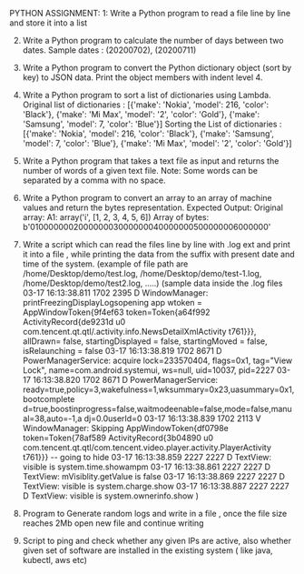 PYTHON ASSIGNMENT:
1: Write a Python program to read a file line by line and store it into a list


2. Write a Python program to calculate the number of days between two dates.        Sample dates : (20200702), (20200711) 


3. Write a Python program to convert the Python dictionary object (sort by key) to JSON data. Print the object members with indent level 4. 


4. Write a Python program to sort a list of dictionaries using Lambda.    Original list of dictionaries :        [{'make': 'Nokia', 'model': 216, 'color': 'Black'}, {'make': 'Mi Max', 'model': '2', 'color': 'Gold'}, {'make': 'Samsung', 'model': 7, 'color': 'Blue'}]    Sorting the List of dictionaries :        [{'make': 'Nokia', 'model': 216, 'color': 'Black'}, {'make': 'Samsung', 'model': 7, 'color': 'Blue'}, {'make': 'Mi Max', 'model': '2', 'color': 'Gold'}] 


5. Write a Python program that takes a text file as input and returns the number of words of a given text file. Note: Some words can be separated by a comma with no space. 


6. Write a Python program to convert an array to an array of machine values and return the bytes representation. Expected Output: 
Original array: A1: array('i', [1, 2, 3, 4, 5, 6]) Array of bytes: b'010000000200000003000000040000000500000006000000' 


7. Write a script which can read the files line by line with .log ext and print it into a file , while printing the data from the suffix with present date and time of the system.    (example of file path are /home/Desktop/demo/test.log, /home/Desktop/demo/test-1.log, /home/Desktop/demo/test2.log, .....)    (sample data inside the .log files        03-17 16:13:38.811  1702  2395 D WindowManager: printFreezingDisplayLogsopening app wtoken = AppWindowToken{9f4ef63 token=Token{a64f992 ActivityRecord{de9231d u0 com.tencent.qt.qtl/.activity.info.NewsDetailXmlActivity t761}}}, allDrawn= false, startingDisplayed =  false, startingMoved =  false, isRelaunching =  false        03-17 16:13:38.819  1702  8671 D PowerManagerService: acquire lock=233570404, flags=0x1, tag="View Lock", name=com.android.systemui, ws=null, uid=10037, pid=2227        03-17 16:13:38.820  1702  8671 D PowerManagerService: ready=true,policy=3,wakefulness=1,wksummary=0x23,uasummary=0x1,bootcomplete d=true,boostinprogress=false,waitmodeenable=false,mode=false,manual=38,auto=-1,a dj=0.0userId=0        03-17 16:13:38.839  1702  2113 V WindowManager: Skipping AppWindowToken{df0798e token=Token{78af589 ActivityRecord{3b04890 u0 com.tencent.qt.qtl/com.tencent.video.player.activity.PlayerActivity t761}}} -- going to hide        03-17 16:13:38.859  2227  2227 D TextView: visible is system.time.showampm        03-17 16:13:38.861  2227  2227 D TextView: mVisiblity.getValue is false        03-17 16:13:38.869  2227  2227 D TextView: visible is system.charge.show         03-17 16:13:38.887  2227  2227 D TextView: visible is system.ownerinfo.show    )


8. Program to Generate random logs and write in a file , once the file size reaches 2Mb open new file and continue writing 


9. Script to ping and check whether any given IPs are active, also whether given set of software are installed in the existing system ( like java, kubectl, aws etc) 
